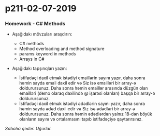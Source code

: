 # p211-02-07-2019

### Homework - C# Methods
- Aşağıdakı mövzuları araşdırın:
  - C# methods
  - Method overloading and method signature
  - params keyword in methods
  - Arrays in C#
  
- Aşağıdakı tapşırıqları yazın:
  - İstifadəçi daxil etmək istədiyi emaillərin sayını yazır, daha sonra həmin sayda email daxil edir və Siz isə emailləri bir array-ə doldurursunuz. Daha sonra həmin emaillər arasında düzgün olan emailləri (demo olaraq daxilində @ işarəsi olanları) başqa bir array-ə doldurursunuz. 
  - İstifadəçi daxil etmək istədiyi ədədlərin sayını yazır, daha sonra həmin sayda ədəd daxil edir və Siz isə ədədləri bir array-ə doldurursunuz. Daha sonra həmin ədədlərdən yalnız 18-dən böyük olanların sayını və ortalamasını tapıb istifadəçiyə qaytarırsınız.
  
*Sabaha qədər. Uğurlar.*

